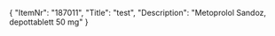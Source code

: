 {
  "ItemNr": "187011",
  "Title": "test",
  "Description": "Metoprolol Sandoz, depottablett 50 mg"
}